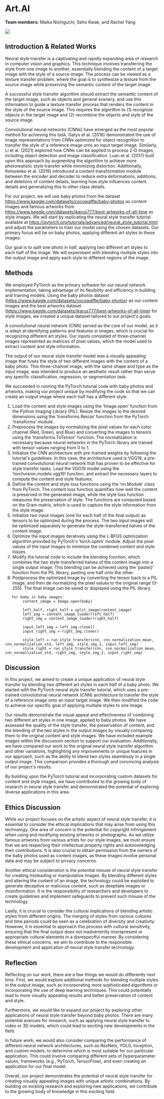 # Art.AI

**Team members:** Maika Nishiguchi, Seho Kwak, and Rachel Yang

![](babyPhoto1.png)

## Introduction & Related Works
Neural style transfer is a captivating and rapidly expanding area of research in computer vision and graphics. This technique involves transferring the style from one image to another, essentially blending the content of a target image with the style of a source image. The process can be viewed as a texture transfer problem, where the goal is to synthesize a texture from the source image while preserving the semantic content of the target image.

A successful style transfer algorithm should extract the semantic content of the target image, such as objects and general scenery, and use this information to guide a texture transfer process that renders the content in the style of the source image. This requires the algorithm to (1) recognize objects in the target image and (2) recombine the objects and style of the source image.

Convolutional neural networks (CNNs) have emerged as the most popular method for achieving this task. Gatys et al. (2016) demonstrated the use of image representations from CNNs optimized for object recognition to transfer the style of a reference image onto an input target image. Similarly, Li et al. (2021) explored how CNNs can be applied to process 2-D images, including object detection and image classification. Luan et al. (2017) built upon this approach by augmenting the algorithm to achieve more photorealistic style transfer while minimizing distortion. Additionally, Kotovenko et al. (2019) introduced a content transformation module between the encoder and decoder to reduce extra deformations, additions, and deletions of content details, learning how style influences content details and generalizing this to other class details.

For our project, we will use baby photos from the dataset https://www.kaggle.com/datasets/cocowaffle/baby-photos as content images and famous artworks from https://www.kaggle.com/datasets/ikarus777/best-artworks-of-all-time as style images. We will start by replicating the neural style transfer tutorial available at https://pytorch.org/tutorials/advanced/neural_style_tutorial.html and adjust the parameters to train our model using the chosen datasets. Our primary focus will be on baby photos, applying different art styles to these images.

Our goal is to split one photo in half, applying two different art styles to each half of the image. We will experiment with blending multiple styles into the output image and apply each style to different regions of the image.


## Methods

We employed PyTorch as the primary software for our neural network implementation, taking advantage of its flexibility and efficiency in building and training models. Using the baby photos dataset (https://www.kaggle.com/datasets/cocowaffle/baby-photos) as our content images and the best artworks dataset (https://www.kaggle.com/datasets/ikarus777/best-artworks-of-all-time) for style images, we created a unique dataset tailored to our project's goals.

A convolutional neural network (CNN) served as the core of our model, as it is adept at identifying patterns and features in images, which is crucial for recognizing different art styles. Our inputs consisted of three-channel images represented as matrices of pixel values, which the model used to extract content and style information.

The output of our neural style transfer model was a visually appealing image that fuses the style of two different images with the content of a baby photo. This three-channel image, with the same shape and type as the input image, was intended to produce an aesthetic result rather than serve any specific classification, regression, or segmentation task.

We succeeded in running the PyTorch tutorial code with baby photos and artworks, making our project unique by modifying the code so that we can create an output image where each half has a different style. 

1. Load the content and style images using the ‘Image.open’ function from the Python Imaging Library (PIL). Resize the images to the desired dimensions using the ‘transforms.Resize’ function from the PyTorch ‘transforms’ module.
2. Preprocess the images by normalizing the pixel values for each color channel (Red, Green, and Blue) and converting the images to tensors using the ‘transforms.ToTensor’ function. The normalization is necessary because neural networks in the PyTorch library are trained with tensor values ranging from 0 to 1.
3. Initialize the CNN architecture with pre-trained weights by following the tutorial's guidelines. In this case, the architecture used is VGG19, a pre-trained convolutional neural network that has proven to be effective for style transfer tasks. Load the VGG19 model using the ‘torchvision.models.vgg19’ function, and extract the necessary layers to compute the content and style features.
4. Define the content and style loss functions using the ‘nn.Module’ class from PyTorch. The content loss function quantifies how well the content is preserved in the generated image, while the style loss function measures the preservation of style. The functions are computed based on the Gram matrix, which is used to capture the style information from the style image.
5. Initialize two input images (one for each half of the final output) as tensors to be optimized during the process. The two input images will be optimized separately to generate the style-transferred halves of the content image.
6. Optimize the input images iteratively using the L-BFGS optimization algorithm provided by PyTorch's ‘torch.optim’ module. Adjust the pixel values of the input images to minimize the combined content and style losses.
7. Modify the tutorial code to include the blending function, which combines the two style-transferred halves of the content image into a single output image. This blending can be achieved using the ‘paste()’ function from the PIL library, pasting one half onto the other.
8. Postprocess the optimized image by converting the tensor back to a PIL image, and then de-normalizing the pixel values to the original range (0-255). The final image can be saved or displayed using the PIL library.

```
   for baby in baby images:
        content_image = Image.open(baby)
      
        left_half, right_half = split_image(content_image)
        left_img = content_image_loader(left_half)
        right_img = content_image_loader(right_half)
      
        input_left_img = left_img.clone()
        input_right_img = right_img.clone()
        
        style_left = run_style_transfer(cnn, cnn_normalization_mean, cnn_normalization_std, left_img, style_img_1, input_left_img)
        style_right = run_style_transfer(cnn, cnn_normalization_mean, cnn_normalization_std, right_img, style_img_2, input_right_img)
```

## Discussion
In this project, we aimed to create a unique application of neural style transfer by blending two different art styles in each half of a baby photo. We started with the PyTorch neural style transfer tutorial, which uses a pre-trained convolutional neural network (CNN) architecture to transfer the style of a reference image onto an input target image. We then modified the code to achieve our specific goal of applying multiple styles to one image.

Our results demonstrate the visual appeal and effectiveness of combining two different art styles in one image, applied to baby photos. We have assessed the quality of the style transfer, the preservation of content, and the blending of the two styles in the output images by visually comparing them to the original content and style images. We have included example images within the discussion section to support our evaluation. Additionally, we have compared our work to the original neural style transfer algorithm and other variations, highlighting any improvements or unique features in our approach, such as the ability to blend two styles seamlessly in a single output image. This comparison provides a thorough and convincing analysis of our project's results.

By building upon the PyTorch tutorial and incorporating custom datasets for content and style images, we have contributed to the growing body of research in neural style transfer and demonstrated the potential of exploring diverse applications in this area.

## Ethics Discussion

While our project focuses on the artistic aspect of neural style transfer, it is essential to consider the ethical implications that may arise from using this technology. One area of concern is the potential for copyright infringement when using and modifying existing artworks or photographs. As we utilize famous artworks from various artists for our style images, we must ensure that we are respecting their intellectual property rights and acknowledging their contributions. It is also crucial to obtain permission from the owners of the baby photos used as content images, as these images involve personal data and may be subject to privacy concerns.

Another ethical consideration is the potential misuse of neural style transfer for creating misleading or manipulative images. By blending different styles and altering the content of an image, the technology could be exploited to generate deceptive or malicious content, such as deepfake images or misinformation. It is the responsibility of researchers and developers to create guidelines and implement safeguards to prevent such misuse of the technology.

Lastly, it is crucial to consider the cultural implications of blending artistic styles from different origins. The merging of styles from various cultures and time periods could be seen as a celebration of diversity and creativity. However, it is essential to approach this process with cultural sensitivity, ensuring that the final output does not inadvertently misrepresent or appropriate cultural elements in a disrespectful manner. By considering these ethical concerns, we aim to contribute to the responsible development and application of neural style transfer technology.

## Reflection
Reflecting on our work, there are a few things we would do differently next time. First, we would explore additional methods for blending multiple styles in the output image, such as incorporating more sophisticated algorithms or incorporating the use of deep learning techniques. This could potentially lead to more visually appealing results and better preservation of content and style.

Furthermore, we would like to expand our project by exploring other applications of neural style transfer beyond baby photos. There are many potential avenues for research, such as applying neural style transfer to video or 3D models, which could lead to exciting new developments in the field.

In future work, we would also consider comparing the performance of different neural network architectures, such as ResNets, YOLO, Inception, and custom models, to determine which is most suitable for our particular application. This could involve comparing different sets of hyperparameter values, frameworks (e.g., PyTorch, TensorFlow), and even creating an application for our final model.

Overall, our project demonstrates the potential of neural style transfer for creating visually appealing images with unique artistic combinations. By building on existing research and exploring new applications, we contribute to the growing body of knowledge in this exciting field.
